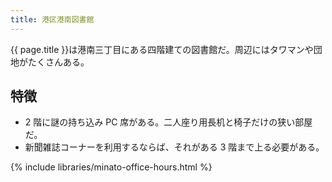 ```yaml
---
title: 港区港南図書館
---
```


{{ page.title }}は港南三丁目にある四階建ての図書館だ。周辺にはタワマンや団地がたくさんある。

## 特徴

* 2 階に謎の持ち込み PC 席がある。二人座り用長机と椅子だけの狭い部屋だ。
* 新聞雑誌コーナーを利用するならば、それがある 3 階まで上る必要がある。

{% include libraries/minato-office-hours.html %}

